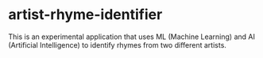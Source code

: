 # artist-rhyme-identifier
This is an experimental application that uses ML (Machine Learning) and AI (Artificial Intelligence) to identify rhymes from two different artists. 
